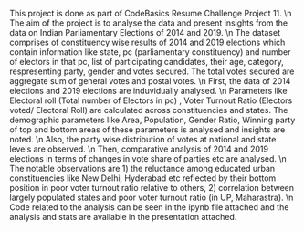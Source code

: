 This project is done as part of CodeBasics Resume Challenge Project 11. \n
The aim of the project is to analyse the data and present insights from the data on Indian Parliamentary Elections of 2014 and 2019. \n
The dataset comprises of constituency wise results of 2014 and 2019 elections which contain information like state, pc (parliamentary constituency) and number of electors in that pc, list of participating candidates, their age, category, respresenting party, gender and votes secured. The total votes secured are aggregate sum of general votes and postal votes.   \n
First, the data of 2014 elections and 2019 elections are induvidually analysed.   \n
Parameters like Electoral roll (Total number of Electors in pc) , Voter Turnout Ratio (Electors voted/ Electoral Roll) are calculated across constituencies and states. The demographic parameters like Area, Population, Gender Ratio, Winning party of top and bottom areas of these parameters is analysed and insights are noted.   \n
Also, the party wise distribution of votes at national and state levels are observed.   \n
Then, comparative analysis of 2014 and 2019 elections in terms of changes in vote share of parties etc are analysed.    \n
The notable observations are 1) the reluctance among educated urban constituencies like New Delhi, Hyderabad etc reflected by their bottom position in poor voter turnout ratio relative to others, 2) correlation between largely populated states and poor voter turnout ratio (in UP, Maharastra).  \n
Code related to the analysis can be seen in the ipynb file attached and the analysis and stats are available in the presentation attached.

